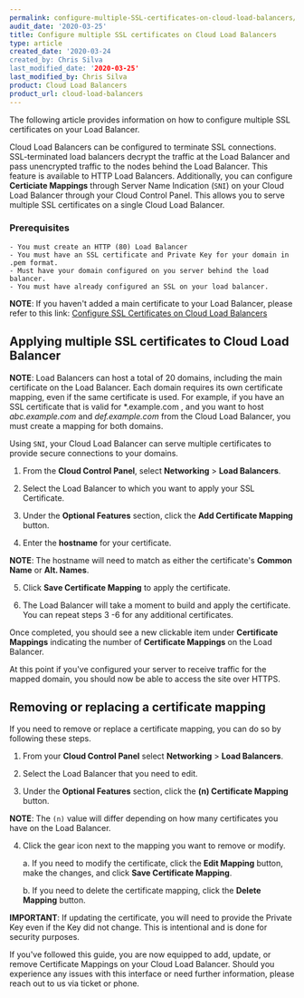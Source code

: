 ```yaml
---
permalink: configure-multiple-SSL-certificates-on-cloud-load-balancers/
audit_date: '2020-03-25'
title: Configure multiple SSL certificates on Cloud Load Balancers
type: article
created_date: '2020-03-24
created_by: Chris Silva
last_modified_date: '2020-03-25'
last_modified_by: Chris Silva
product: Cloud Load Balancers
product_url: cloud-load-balancers
---
```


The following article provides information on how to configure multiple SSL certificates on your Load Balancer.

Cloud Load Balancers can be configured to terminate SSL connections. SSL-terminated load balancers decrypt the traffic at the Load Balancer and pass unencrypted traffic to the nodes behind the Load Balancer. This feature is available to HTTP Load Balancers. Additionally, you can configure **Certiciate Mappings** through Server Name Indication (`SNI`) on your Cloud Load Balancer through your Cloud Control Panel. This allows you to serve multiple SSL certificates on a single Cloud Load Balancer. 

### Prerequisites
	- You must create an HTTP (80) Load Balancer
	- You must have an SSL certificate and Private Key for your domain in .pem format.
	- Must have your domain configured on you server behind the load balancer. 
	- You must have already configured an SSL on your load balancer.

**NOTE**: If you haven't added a main certificate to your Load Balancer, please refer to this link: [Configure SSL Certificates on Cloud Load Balancers](https://support.rackspace.com/how-to/configure-SSL-certificates-on-cloud-load-balancers/)


## Applying multiple SSL certificates to Cloud Load Balancer

**NOTE**: Load Balancers can host a total of 20 domains, including the main certificate on the Load Balancer. Each domain requires its own certificate mapping, even if the same certificate is used. For example, if you have an SSL certificate that is valid for \*.example.com , and you want to host *abc.example.com* and *def.example.com* from the Cloud Load Balancer, you must create a mapping for both domains.

Using `SNI`, your Cloud Load Balancer can serve multiple certificates to provide secure connections to your domains. 

1.	From the **Cloud Control Panel**,  select **Networking** > **Load Balancers**. 

2.	Select the Load Balancer to which you want to apply your SSL Certificate. 

3.	Under the **Optional Features** section, click the **Add Certificate Mapping** button. 

4.	Enter the **hostname** for your certificate. 

**NOTE**: The hostname will need to match as either the certificate's **Common Name** or **Alt. Names**. 

5.	Click **Save Certificate Mapping** to apply the certificate. 

6. 	The Load Balancer will take a moment to build and apply the certificate. You can repeat steps 3 -6 for any additional certificates. 


Once completed, you should see a new clickable item under **Certificate Mappings** indicating the number of **Certificate Mappings** on the Load Balancer. 

At this point if you've configured your server to receive traffic for the mapped domain, you should now be able to access the site over HTTPS. 


## Removing or replacing a certificate mapping

If you need to remove or replace a certificate mapping, you can do so by following these steps. 

1.	From your **Cloud Control Panel** select **Networking** > **Load Balancers**. 

2.	Select the Load Balancer that you need to edit. 

3.	Under the **Optional Features** section, click the **(n) Certificate Mapping** button.

**NOTE**: The `(n)` value will differ depending on how many certificates you have on the Load Balancer. 

4.	Click the gear icon next to the mapping you want to remove or modify. 

	a.	If you need to modify the certificate, click the **Edit Mapping** button, make the changes, and click **Save Certificate Mapping**. 

	b.	If you need to delete the certificate mapping, click the **Delete Mapping** button.

**IMPORTANT**: If updating the certificate, you will need to provide the Private Key even if the Key did not change. This is intentional and is done for security purposes. 


If you've followed this guide, you are now equipped to add, update, or remove Certificate Mappings on your Cloud Load Balancer. Should you experience any issues with this interface or need further information, please reach out to us via ticket or phone. 
